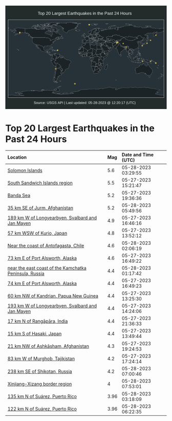 ![Map](./map.png)

# Top 20 Largest Earthquakes in the Past 24 Hours

| Location | Mag | Date and Time (UTC) |
|:---|:---|:---|
| [Solomon Islands](https://earthquake.usgs.gov/earthquakes/eventpage/us7000k4jy) | 5.6 | 05-28-2023 03:29:55 |
| [South Sandwich Islands region](https://earthquake.usgs.gov/earthquakes/eventpage/us7000k4gs) | 5.5 | 05-27-2023 15:21:47 |
| [Banda Sea](https://earthquake.usgs.gov/earthquakes/eventpage/us7000k4i5) | 5.2 | 05-27-2023 19:36:36 |
| [35 km SE of Jurm, Afghanistan](https://earthquake.usgs.gov/earthquakes/eventpage/us7000k4kr) | 5.2 | 05-28-2023 05:49:56 |
| [189 km W of Longyearbyen, Svalbard and Jan Mayen](https://earthquake.usgs.gov/earthquakes/eventpage/us7000k4hq) | 4.9 | 05-27-2023 16:46:16 |
| [57 km WSW of Kurio, Japan](https://earthquake.usgs.gov/earthquakes/eventpage/us7000k4gp) | 4.8 | 05-27-2023 13:52:12 |
| [Near the coast of Antofagasta, Chile](https://earthquake.usgs.gov/earthquakes/eventpage/us7000k4jl) | 4.6 | 05-28-2023 02:06:19 |
| [73 km E of Port Alsworth, Alaska](https://earthquake.usgs.gov/earthquakes/eventpage/us7000k4hp) | 4.6 | 05-27-2023 16:49:22 |
| [near the east coast of the Kamchatka Peninsula, Russia](https://earthquake.usgs.gov/earthquakes/eventpage/us7000k4jg) | 4.4 | 05-28-2023 01:17:42 |
| [74 km E of Port Alsworth, Alaska](https://earthquake.usgs.gov/earthquakes/eventpage/ak0236rdtjd6) | 4.4 | 05-27-2023 16:49:23 |
| [60 km NW of Kandrian, Papua New Guinea](https://earthquake.usgs.gov/earthquakes/eventpage/us7000k4gg) | 4.4 | 05-27-2023 13:25:30 |
| [193 km W of Longyearbyen, Svalbard and Jan Mayen](https://earthquake.usgs.gov/earthquakes/eventpage/us7000k4gr) | 4.4 | 05-27-2023 14:24:06 |
| [17 km N of Rangāpāra, India](https://earthquake.usgs.gov/earthquakes/eventpage/us7000k4iq) | 4.4 | 05-27-2023 21:36:33 |
| [15 km S of Hasaki, Japan](https://earthquake.usgs.gov/earthquakes/eventpage/us7000k4gk) | 4.4 | 05-27-2023 13:49:44 |
| [21 km NW of Ashkāsham, Afghanistan](https://earthquake.usgs.gov/earthquakes/eventpage/us7000k4i4) | 4.3 | 05-27-2023 19:24:53 |
| [83 km W of Murghob, Tajikistan](https://earthquake.usgs.gov/earthquakes/eventpage/us7000k4hv) | 4.2 | 05-27-2023 17:24:14 |
| [238 km SE of Shikotan, Russia](https://earthquake.usgs.gov/earthquakes/eventpage/us7000k4l4) | 4.2 | 05-28-2023 07:00:46 |
| [Xinjiang-Xizang border region](https://earthquake.usgs.gov/earthquakes/eventpage/us7000k4l5) | 4 | 05-28-2023 07:53:01 |
| [135 km N of Suárez, Puerto Rico](https://earthquake.usgs.gov/earthquakes/eventpage/pr2023148000) | 3.96 | 05-28-2023 03:18:09 |
| [122 km N of Suárez, Puerto Rico](https://earthquake.usgs.gov/earthquakes/eventpage/pr2023148003) | 3.96 | 05-28-2023 06:22:35 |
